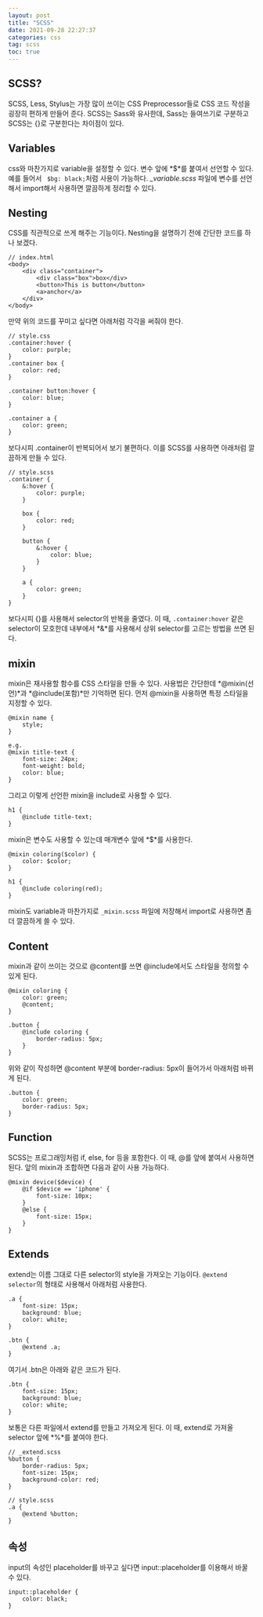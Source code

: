 ```yaml
---
layout: post
title: "SCSS"
date: 2021-09-28 22:27:37
categories: css
tag: scss
toc: true
---
```


## SCSS?

SCSS, Less, Stylus는 가장 많이 쓰이는 CSS Preprocessor들로 CSS 코드 작성을 굉장히 편하게 만들어 준다. SCSS는 Sass와 유사한데, Sass는 들여쓰기로 구분하고 SCSS는 {}로 구분한다는 차이점이 있다.

## Variables

css와 마찬가지로 variable을 설정할 수 있다. 변수 앞에 *$*를 붙여서 선언할 수 있다. 예를 들어서 ` $bg: black;`처럼 사용이 가능하다. _\_variable.scss_ 파일에 변수를 선언해서 import해서 사용하면 깔끔하게 정리할 수 있다.

## Nesting

CSS를 직관적으로 쓰게 해주는 기능이다. Nesting을 설명하기 전에 간단한 코드를 하나 보겠다.

```
// index.html
<body>
    <div class="container">
        <div class="box">box</div>
        <button>This is button</button>
        <a>anchor</a>
    </div>
</body>
```

만약 위의 코드를 꾸미고 싶다면 아래처럼 각각을 써줘야 한다.

```
// style.css
.container:hover {
    color: purple;
}
.container box {
    color: red;
}

.container button:hover {
    color: blue;
}

.container a {
    color: green;
}
```

보다시피 .container이 반복되어서 보기 불편하다. 이를 SCSS를 사용하면 아래처럼 깔끔하게 만들 수 있다.

```
// style.scss
.container {
    &:hover {
        color: purple;
    }

    box {
        color: red;
    }

    button {
        &:hover {
            color: blue;
        }
    }

    a {
        color: green;
    }
}
```

보다시피 {}를 사용해서 selector의 반복을 줄였다. 이 때, `.container:hover` 같은 selector이 모호한데 내부에서 *&*를 사용해서 상위 selector를 고르는 방법을 쓰면 된다.

## mixin

mixin은 재사용할 함수를 CSS 스타일을 만들 수 있다. 사용법은 간단한데 *@mixin(선언)*과 *@include(포함)*만 기억하면 된다. 먼저 @mixin을 사용하면 특정 스타일을 지정할 수 있다.

```
@mixin name {
    style;
}

e.g.
@mixin title-text {
    font-size: 24px;
    font-weight: bold;
    color: blue;
}
```

그리고 이렇게 선언한 mixin을 include로 사용할 수 있다.

```
h1 {
    @include title-text;
}
```

mixin은 변수도 사용할 수 있는데 매개변수 앞에 *$*를 사용한다.

```
@mixin coloring($color) {
    color: $color;
}

h1 {
    @include coloring(red);
}
```

mixin도 variable과 마찬가지로 `_mixin.scss` 파일에 저장해서 import로 사용하면 좀 더 깔끔하게 쓸 수 있다.

## Content

mixin과 같이 쓰이는 것으로 @content를 쓰면 @include에서도 스타일을 정의할 수 있게 된다.

```
@mixin coloring {
    color: green;
    @content;
}

.button {
    @include coloring {
        border-radius: 5px;
    }
}
```

위와 같이 작성하면 @content 부분에 border-radius: 5px이 들어가서 아래처럼 바뀌게 된다.

```
.button {
    color: green;
    border-radius: 5px;
}
```

## Function

SCSS는 프로그래밍처럼 if, else, for 등을 포함한다. 이 때, @를 앞에 붙여서 사용하면 된다. 앞의 mixin과 조합하면 다음과 같이 사용 가능하다.

```
@mixin device($device) {
    @if $device == 'iphone' {
        font-size: 10px;
    }
    @else {
        font-size: 15px;
    }
}
```

## Extends

extend는 이름 그대로 다른 selector의 style을 가져오는 기능이다. `@extend selector`의 형태로 사용해서 아래처럼 사용한다.

```
.a {
    font-size: 15px;
    background: blue;
    color: white;
}

.btn {
    @extend .a;
}
```

여기서 .btn은 아래와 같은 코드가 된다.

```
.btn {
    font-size: 15px;
    background: blue;
    color: white;
}
```

보통은 다른 파일에서 extend를 만들고 가져오게 된다. 이 때, extend로 가져올 selector 앞에 *%*를 붙여야 한다.

```
// _extend.scss
%button {
    border-radius: 5px;
    font-size: 15px;
    background-color: red;
}

// style.scss
.a {
    @extend %button;
}
```

## 속성

input의 속성인 placeholder를 바꾸고 싶다면 input::placeholder를 이용해서 바꿀 수 있다.

```
input::placeholder {
    color: black;
}
```
